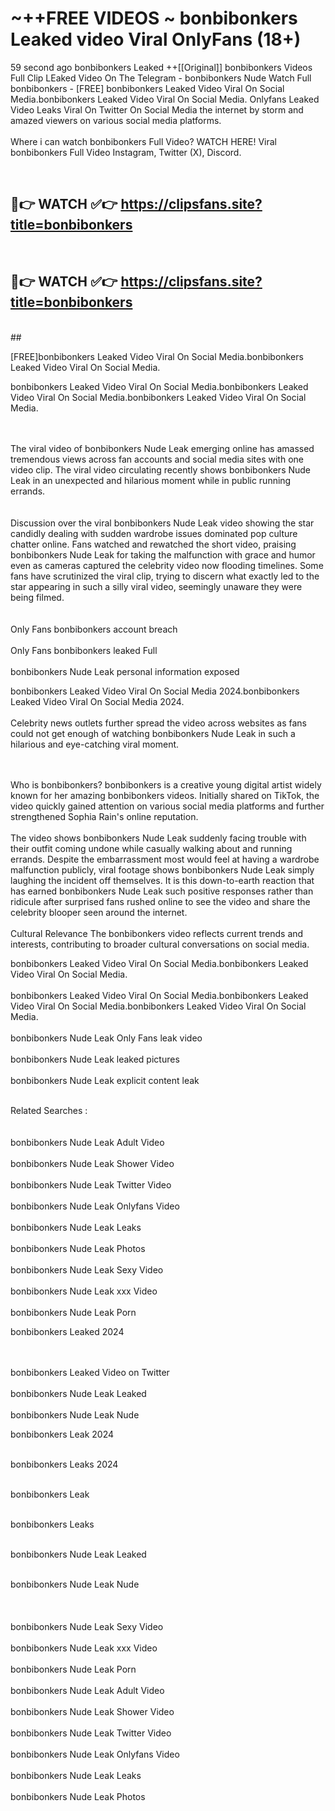 # ~++FREE VIDEOS ~ bonbibonkers Leaked video Viral OnlyFans (18+)<br>


59 second ago bonbibonkers Leaked ++[[Original]] bonbibonkers Videos Full Clip LEaked Video On The Telegram  - bonbibonkers Nude  Watch Full bonbibonkers - [FREE] bonbibonkers Leaked Video Viral On Social Media.bonbibonkers Leaked Video Viral On Social Media.   Onlyfans Leaked Video Leaks Viral On Twitter On Social Media the internet by storm and amazed viewers on various social media platforms. <br><br>
Where i can watch bonbibonkers Full Video? WATCH HERE! Viral bonbibonkers Full Video Instagram, Twitter (X), Discord. <br>


 <br>

##  🔴👉 WATCH ✅👉  <a href="https://clipsfans.site?title=bonbibonkers&ref=git">https://clipsfans.site?title=bonbibonkers</a> <br>
  <br>

##  🔴👉 WATCH ✅👉  <a href="https://clipsfans.site?title=bonbibonkers&ref=git">https://clipsfans.site?title=bonbibonkers</a> <br>
  <br>
  ##



[FREE]bonbibonkers Leaked Video Viral On Social Media.bonbibonkers Leaked Video Viral On Social Media. <br>

bonbibonkers Leaked Video Viral On Social Media.bonbibonkers Leaked Video Viral On Social Media.bonbibonkers Leaked Video Viral On Social Media. <br>


  <br>

  <br>
The viral video of bonbibonkers Nude Leak emerging online has amassed tremendous views across fan accounts and social media sites with one video clip. The viral video circulating recently shows bonbibonkers Nude Leak in an unexpected and hilarious moment while in public running errands.<br>
<br>


<br>
Discussion over the viral bonbibonkers Nude Leak video showing the star candidly dealing with sudden wardrobe issues dominated pop culture chatter online. Fans watched and rewatched the short video, praising bonbibonkers Nude Leak for taking the malfunction with grace and humor even as cameras captured the celebrity video now flooding timelines. Some fans have scrutinized the viral clip, trying to discern what exactly led to the star appearing in such a silly viral video, seemingly unaware they were being filmed.<br>
<br>
<br> 
Only Fans bonbibonkers account breach<br>
<br>
Only Fans bonbibonkers leaked Full <br>
<br>
bonbibonkers Nude Leak personal information exposed<br>

bonbibonkers Leaked Video Viral On Social Media 2024.bonbibonkers Leaked Video Viral On Social Media 2024. <br>
<br>
Celebrity news outlets further spread the video across websites as fans could not get enough of watching bonbibonkers Nude Leak in such a hilarious and eye-catching viral moment.<br>
<br>

<br>
Who is bonbibonkers? bonbibonkers is a creative young digital artist widely known for her amazing bonbibonkers videos. Initially shared on TikTok, the video quickly gained attention on various social media platforms and further strengthened Sophia Rain's online reputation.<br>
<br>
The video shows bonbibonkers Nude Leak suddenly facing trouble with their outfit coming undone while casually walking about and running errands. Despite the embarrassment most would feel at having a wardrobe malfunction publicly, viral footage shows bonbibonkers Nude Leak simply laughing the incident off themselves. It is this down-to-earth reaction that has earned bonbibonkers Nude Leak such positive responses rather than ridicule after surprised fans rushed online to see the video and share the celebrity blooper seen around the internet.<br>
<br>
Cultural Relevance The bonbibonkers video reflects current trends and interests, contributing to broader cultural conversations on social media.<br>

bonbibonkers Leaked Video Viral On Social Media.bonbibonkers Leaked Video Viral On Social Media.<br>
<br>
bonbibonkers Leaked Video Viral On Social Media.bonbibonkers Leaked Video Viral On Social Media.bonbibonkers Leaked Video Viral On Social Media.<br>
<br>
bonbibonkers Nude Leak Only Fans leak video<br>
<br>
bonbibonkers Nude Leak leaked pictures<br>
<br>
bonbibonkers Nude Leak explicit content leak<br>


<br>
Related Searches :<br>
<br>

<br>
bonbibonkers Nude Leak Adult Video<br>
<br>
bonbibonkers Nude Leak Shower Video<br>
<br>
bonbibonkers Nude Leak Twitter Video<br>
<br>
bonbibonkers Nude Leak Onlyfans Video<br>
<br>
bonbibonkers Nude Leak Leaks<br>
<br>
bonbibonkers Nude Leak Photos<br>

<br>
bonbibonkers Nude Leak Sexy Video<br>
<br>
bonbibonkers Nude Leak xxx Video<br>
<br>
bonbibonkers Nude Leak Porn<br>

bonbibonkers  Leaked 2024 <br> <br>
<br>

bonbibonkers Leaked Video on Twitter <br>
<br>
bonbibonkers Nude Leak Leaked<br>
<br>
bonbibonkers Nude Leak Nude<br>


bonbibonkers  Leak 2024 <br> <br>



bonbibonkers  Leaks 2024 <br> <br>



 
bonbibonkers  Leak<br> <br>



bonbibonkers  Leaks<br> <br>


bonbibonkers Nude Leak Leaked<br> <br>

bonbibonkers Nude Leak Nude<br> <br>
<br> <br>
bonbibonkers Nude Leak Sexy Video
<br> <br>
bonbibonkers Nude Leak xxx Video
<br> <br>
bonbibonkers Nude Leak Porn
<br> <br>
bonbibonkers Nude Leak Adult Video
<br> <br>
bonbibonkers Nude Leak Shower Video
<br> <br>
bonbibonkers Nude Leak Twitter Video
<br> <br>
bonbibonkers Nude Leak Onlyfans Video
<br> <br>
bonbibonkers Nude Leak Leaks
<br> <br>
bonbibonkers Nude Leak Photos






</p>




 



</p>










